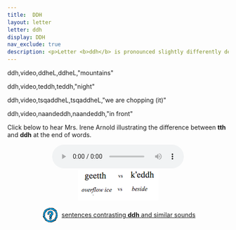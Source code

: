 ```yaml
---
title:  DDH
layout: letter
letter: ddh
display: DDH
nav_exclude: true
description: <p>Letter <b>ddh</b> is pronounced slightly differently depending on whether the sound is at the start or end of a syllable. At the start of a syllable it is similar to <b>tth</b> except	 that it is not accompanied by a puff of air. At the end of a syllable, <b>ddh</b> is made with vocal cords vibrating.		</p>
---
```



ddh,video,ddheL,ddheL,"mountains"

ddh,video,teddh,teddh,"night"

ddh,video,tsqaddheL,tsqaddheL,"we are chopping (it)"

ddh,video,naandeddh,naandeddh,"in front"



Click below to hear Mrs. Irene Arnold illustrating the difference between <b>tth</b> and <b>ddh</b> at the end of words.


<center>
<audio controls src="/assets/audio/tth_ddh_fnl_cmp.mp3" type="audio/mpeg">Your browser does not support the audio element.</audio><br/>
<img src="/assets/gif//tth_ddh_fnl_cmp.gif" border="0">
</center>

<center>
<p><img src="/assets/images/question.png" width="34" height="34" hspace="5" align="absmiddle"> <a href="../dental_comp/dental_sent/dental_sent.html"> sentences contrasting <b>ddh</b> and similar sounds</a><br /></p>
</center>

			